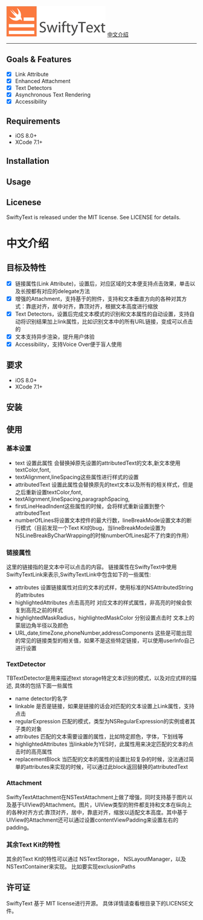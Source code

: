 <img src="/Assets/swifty-text-logo.png" height="80"> <a href="#中文介绍">中文介绍</a>

----

## Goals & Features
- [x] Link Attribute
- [x] Enhanced Attachment
- [x] Text Detectors
- [x] Asynchronous Text Rendering
- [x] Accessibility

## Requirements
- iOS 8.0+
- XCode 7.1+

## Installation

## Usage

## Licenese
SwiftyText is released under the MIT license. See LICENSE for details.

# 中文介绍

## 目标及特性
- [x] 链接属性(Link Attribute)，设置后，对应区域的文本便支持点击效果，单击以及长按都有对应的delegate方法
- [x] 增强的Attachment，支持基于的附件，支持和文本垂直方向的各种对其方式：靠底对齐，居中对齐，靠顶对齐，根据文本高度进行缩放
- [x] Text Detectors，设置后完成文本模式的识别和文本属性的自动设置，支持自动将识别结果加上link属性，比如识别文本中的所有URL链接，变成可以点击的
- [x] 文本支持异步渲染，提升用户体验
- [x] Accessibility，支持Voice Over便于盲人使用

## 要求
- iOS 8.0+
- XCode 7.1+

## 安装

## 使用

### 基本设置
- text 设置此属性 会替换掉原先设置的attributedText的文本,新文本使用textColor,font,
- textAlignment,lineSpacing这些属性进行样式的设置
- attributedText 设置此属性会替换原先的text文本以及所有的相关样式，但是之后重新设置textColor,font,
- textAlignment,lineSpacing,paragraphSpacing,
- firstLineHeadIndent这些属性的时候，会将样式重新设置到整个attributedText
- numberOfLines将设置文本控件的最大行数，lineBreakMode设置文本的断行模式（目前发现一个Text Kit的bug，当lineBreakMode设置为NSLineBreakByCharWrapping的时候numberOfLines起不了约束的作用）

### 链接属性
这里的链接指的是文本中可以点击的内容。
链接属性在SwiftyText中使用 SwiftyTextLink来表示,SwiftyTextLink中包含如下的一些属性:
- attributes 设置链接属性对应的文本的式样，使用标准的NSAttributedString的attributes
- highlightedAttributes 点击高亮时 对应文本的样式属性，非高亮的时候会恢复到高亮之前的样式
- highlightedMaskRadius，highlightedMaskColor 分别设置点击时 文本上的蒙层边角半径以及颜色
- URL,date,timeZone,phoneNumber,addressComponents 这些是可能出现的常见的链接类型的相关值，如果不是这些特定链接，可以使用userInfo自己进行设置

### TextDetector
TBTextDetector是用来描述text storage特定文本识别的模式，以及对应式样的描述, 具体的包括下面一些属性

- name detector的名字
- linkable 是否是链接，如果是链接的话会对匹配的文本设置上Link属性，支持点击
- regularExpression 匹配的模式，类型为NSRegularExpression的实例或者其子类的对象
- attributes 匹配的文本需要设置的属性，比如特定颜色，字体，下划线等
- highlightedAttributes 当linkable为YES时，此属性用来决定匹配的文本的点击时的高亮属性
- replacementBlock 当匹配的文本的属性的设置比较复杂的时候，没法通过简单的attributes来实现的时候，可以通过此block返回替换的attributedText

### Attachment
SwiftyTextAttachment在NSTextAttachment上做了增强，同时支持基于图片以及基于UIView的Attachment。图片，UIView类型的附件都支持和文本在纵向上的各种对齐方式:靠顶对齐，居中，靠底对齐，缩放以适配文本高度。其中基于UIView的Attachment还可以通过设置contentViewPadding来设置左右的padding。

### 其余Text Kit的特性
其余的Text Kit的特性可以通过 NSTextStorage， NSLayoutManager，以及NSTextContainer来实现。 比如要实现exclusionPaths

## 许可证
SwiftyText 基于 MIT license进行开源。 具体详情请查看根目录下的LICENSE文件。
